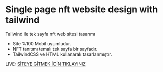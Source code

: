 # Single page nft website design with tailwind
Tailwind ile tek sayfa nft web sitesi tasarımı

- Site %100 Mobil uyumludur.
- NFT tanıtımı temalı tek sayfa bir sayfadır.
- TailwindCSS ve HTML kullanarak tasarlanmıştır.

LIVE: [SİTEYE GİTMEK İÇİN TIKLAYINIZ](https://nftwebsitedesign.netlify.app/)
